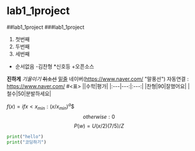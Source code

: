 # lab1_1project
##lab1_1project
###lab1_1project
1. 첫번째
1. 두번째
1. 세번째
+ 순서없음
  -김찬형
    *신호등
      +오픈소스

__진하게__
_기울이기_
~~취소선~~
<u>밑줄</u>
네이버(https://www.naver.com/ "말풍선")
자동연결 : <https://www.naver.com/>
#<표>
||수학|평가|
|:---|---:|:---:|
|찬형|90|잘했어요|
|철수|50|분발하세요|

$f(x)= ifx<x_{min} : (x/x_{min})^a$$
$$otherwise : 0$$
$$P(w)=U(x/2)(7/5)/Z$$

```python
print("hello")
print("코딩하기")
```
